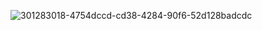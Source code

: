 ![301283018-4754dccd-cd38-4284-90f6-52d128badcdc](https://github.com/Ausubel/cannibal_puzzle/assets/97548645/31f8d381-1cb2-4f2b-b572-bf66c05a481e)
